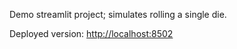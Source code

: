Demo streamlit project; simulates rolling a single die.

Deployed version: [http://localhost:8502](http://localhost:8502)
